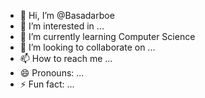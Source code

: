 - 👋 Hi, I’m @Basadarboe
- 👀 I’m interested in ...
- 🌱 I’m currently learning Computer Science
- 💞️ I’m looking to collaborate on ...
- 📫 How to reach me ...
- 😄 Pronouns: ...
- ⚡ Fun fact: ...

<!---
Basadarboe/Basadarboe is a ✨ special ✨ repository because its `README.md` (this file) appears on your GitHub profile.
You can click the Preview link to take a look at your changes.
--->
